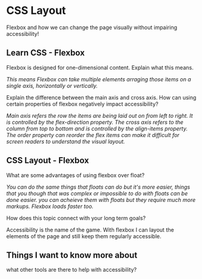 # CSS Layout

Flexbox and how we can change the page visually without impairing accessibility!

## Learn CSS - Flexbox

Flexbox is designed for one-dimensional content. Explain what this means.

*This means Flexbox can take multiple elements arraging those items on a single axis, horizontally or vertically.*

Explain the difference between the main axis and cross axis.
How can using certain properties of flexbox negatively impact accessibility?

*Main axis refers the row the items are being laid out on from left to right. It is controlled by the flex-direction property. The cross axis refers to the column from top to bottom and is controlled by the align-items property. The order property can reorder the flex items can make it difficult for screen readers to understand the visual layout.*

## CSS Layout - Flexbox

What are some advantages of using flexbox over float?

*You can do the same things that floats can do but it's more easier, things that you though that was complex or impossible to do with floats can be done easier. you can acheieve them with floats but they require much more markups. Flexbox loads faster too.*

How does this topic connect with your long term goals?

Accessibility is the name of the game. With flexbox I can layout the elements of the page and still keep them regularly accessible.

## Things I want to know more about

what other tools are there to help with accessibility?